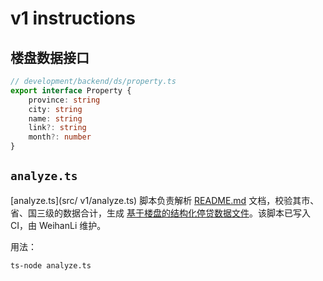 # v1 instructions

## 楼盘数据接口

```typescript
// development/backend/ds/property.ts
export interface Property {
    province: string
    city: string
    name: string
    link?: string
    month?: number
}
```

## `analyze.ts`

[analyze.ts](src/ v1/analyze.ts) 脚本负责解析 [README.md](../../../README.md)
文档，校验其市、省、国三级的数据合计，生成 [基于楼盘的结构化停贷数据文件](../../data/generated/properties.json)。该脚本已写入 CI，由 WeihanLi 维护。

用法：

```shell
ts-node analyze.ts
```
